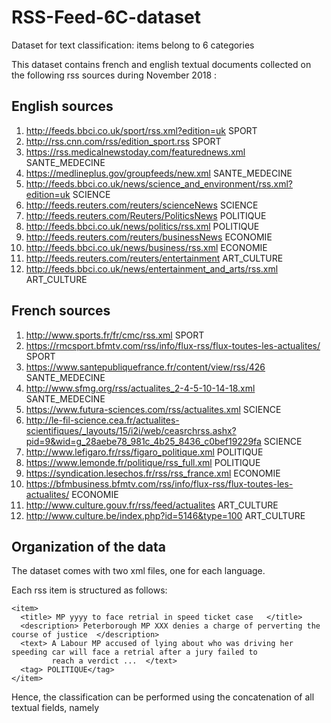 # RSS-Feed-6C-dataset
Dataset for text classification: items belong to 6 categories

This dataset contains french and english textual documents collected on the following rss sources during November 2018 :

## English sources
1. http://feeds.bbci.co.uk/sport/rss.xml?edition=uk SPORT
2. http://rss.cnn.com/rss/edition_sport.rss SPORT
3. https://rss.medicalnewstoday.com/featurednews.xml SANTE_MEDECINE
4. https://medlineplus.gov/groupfeeds/new.xml SANTE_MEDECINE
5. http://feeds.bbci.co.uk/news/science_and_environment/rss.xml?edition=uk SCIENCE
6. http://feeds.reuters.com/reuters/scienceNews SCIENCE
7. http://feeds.reuters.com/Reuters/PoliticsNews POLITIQUE
8. http://feeds.bbci.co.uk/news/politics/rss.xml POLITIQUE
9. http://feeds.reuters.com/reuters/businessNews ECONOMIE
10. http://feeds.bbci.co.uk/news/business/rss.xml ECONOMIE
11. http://feeds.reuters.com/reuters/entertainment ART_CULTURE
12. http://feeds.bbci.co.uk/news/entertainment_and_arts/rss.xml ART_CULTURE

## French sources
1. http://www.sports.fr/fr/cmc/rss.xml SPORT
2. https://rmcsport.bfmtv.com/rss/info/flux-rss/flux-toutes-les-actualites/ SPORT
3. https://www.santepubliquefrance.fr/content/view/rss/426 SANTE_MEDECINE
4. http://www.sfmg.org/rss/actualites_2-4-5-10-14-18.xml SANTE_MEDECINE
5. https://www.futura-sciences.com/rss/actualites.xml SCIENCE
6. http://le-fil-science.cea.fr/actualites-scientifiques/_layouts/15/i2i/web/ceasrchrss.ashx?pid=9&wid=g_28aebe78_981c_4b25_8436_c0bef19229fa SCIENCE
7. http://www.lefigaro.fr/rss/figaro_politique.xml POLITIQUE
8. https://www.lemonde.fr/politique/rss_full.xml POLITIQUE
9. https://syndication.lesechos.fr/rss/rss_france.xml ECONOMIE
10. https://bfmbusiness.bfmtv.com/rss/info/flux-rss/flux-toutes-les-actualites/ ECONOMIE
11. http://www.culture.gouv.fr/rss/feed/actualites ART_CULTURE
12. http://www.culture.be/index.php?id=5146&type=100 ART_CULTURE

## Organization of the data
The dataset comes with two xml files, one for each language. 

Each rss item is structured as follows:
```
<item>
  <title> MP yyyy to face retrial in speed ticket case   </title>
  <description> Peterborough MP XXX denies a charge of perverting the course of justice  </description>
  <text> A Labour MP accused of lying about who was driving her speeding car will face a retrial after a jury failed to 
         reach a verdict ...  </text>
  <tag> POLITIQUE</tag>
</item>
```

Hence, the classification can be performed using the concatenation of all textual fields, namely 
<title>, \<description\> and \<text\>. 
Some of these fields may be missing, in this case they will have a '' value.
  
The <tag> field gives the category that belongs to one of the six categories ['ART_CULTURE', 'ECONOMIE/ECONOMY', 'POLITIQUE/POLITICS', 'SANTE_MEDECINE/HEALTH_MEDICINE', 'SCIENCE', 'SPORT'].
